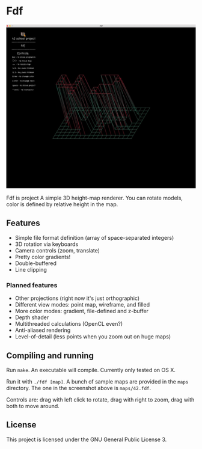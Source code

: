 # Fdf
![screenshot](https://github.com/alyapin/Fdf/blob/master/screens/screenshot.jpg)

Fdf is project A simple 3D height-map renderer. You can rotate models, color is defined by relative height in the map.

## Features
* Simple file format definition (array of space-separated integers)
* 3D rotatioт via keyboards
* Camera controls (zoom, translate)
* Pretty color gradients!
* Double-buffered
* Line clipping

### Planned features
* Other projections (right now it's just orthographic)
* Different view modes: point map, wireframe, and filled
* More color modes: gradient, file-defined and z-buffer
* Depth shader
* Multithreaded calculations (OpenCL even?)
* Anti-aliased rendering
* Level-of-detail (less points when you zoom out on huge maps)

## Compiling and running
Run `make`. An executable will compile. Currently only tested on OS X.

Run it with `./fdf [map]`. A bunch of sample maps are provided in the `maps`
directory. The one in the screenshot above is `maps/42.fdf`.

Controls are: drag with left click to rotate, drag with right to zoom, drag with
both to move around.

## License
This project is licensed under the GNU General Public License 3.

